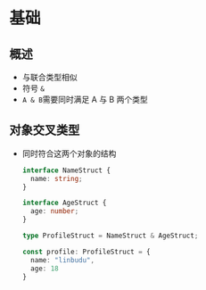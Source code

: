 # 基础

## 概述

  - 与联合类型相似
  - 符号 `&`
  - `A & B`需要同时满足 A 与 B 两个类型

## 对象交叉类型

  - 同时符合这两个对象的结构

    ```typescript
    interface NameStruct {
      name: string;
    }

    interface AgeStruct {
      age: number;
    }

    type ProfileStruct = NameStruct & AgeStruct;

    const profile: ProfileStruct = {
      name: "linbudu",
      age: 18
    }
    ```
